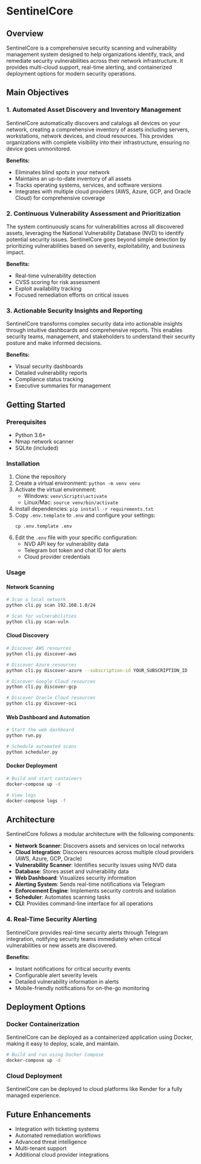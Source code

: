 # SentinelCore

## Overview
SentinelCore is a comprehensive security scanning and vulnerability management system designed to help organizations identify, track, and remediate security vulnerabilities across their network infrastructure. It provides multi-cloud support, real-time alerting, and containerized deployment options for modern security operations.

## Main Objectives

### 1. Automated Asset Discovery and Inventory Management
SentinelCore automatically discovers and catalogs all devices on your network, creating a comprehensive inventory of assets including servers, workstations, network devices, and cloud resources. This provides organizations with complete visibility into their infrastructure, ensuring no device goes unmonitored.

**Benefits:**
- Eliminates blind spots in your network
- Maintains an up-to-date inventory of all assets
- Tracks operating systems, services, and software versions
- Integrates with multiple cloud providers (AWS, Azure, GCP, and Oracle Cloud) for comprehensive coverage

### 2. Continuous Vulnerability Assessment and Prioritization
The system continuously scans for vulnerabilities across all discovered assets, leveraging the National Vulnerability Database (NVD) to identify potential security issues. SentinelCore goes beyond simple detection by prioritizing vulnerabilities based on severity, exploitability, and business impact.

**Benefits:**
- Real-time vulnerability detection
- CVSS scoring for risk assessment
- Exploit availability tracking
- Focused remediation efforts on critical issues

### 3. Actionable Security Insights and Reporting
SentinelCore transforms complex security data into actionable insights through intuitive dashboards and comprehensive reports. This enables security teams, management, and stakeholders to understand their security posture and make informed decisions.

**Benefits:**
- Visual security dashboards
- Detailed vulnerability reports
- Compliance status tracking
- Executive summaries for management

## Getting Started

### Prerequisites
- Python 3.6+
- Nmap network scanner
- SQLite (included)

### Installation
1. Clone the repository
2. Create a virtual environment: `python -m venv venv`
3. Activate the virtual environment:
   - Windows: `venv\Scripts\activate`
   - Linux/Mac: `source venv/bin/activate`
4. Install dependencies: `pip install -r requirements.txt`
5. Copy `.env.template` to `.env` and configure your settings:
   ```
   cp .env.template .env
   ```
6. Edit the `.env` file with your specific configuration:
   - NVD API key for vulnerability data
   - Telegram bot token and chat ID for alerts
   - Cloud provider credentials

### Usage

#### Network Scanning
```bash
# Scan a local network
python cli.py scan 192.168.1.0/24

# Scan for vulnerabilities
python cli.py scan-vuln
```

#### Cloud Discovery
```bash
# Discover AWS resources
python cli.py discover-aws

# Discover Azure resources
python cli.py discover-azure --subscription-id YOUR_SUBSCRIPTION_ID

# Discover Google Cloud resources
python cli.py discover-gcp

# Discover Oracle Cloud resources
python cli.py discover-oci
```

#### Web Dashboard and Automation
```bash
# Start the web dashboard
python run.py

# Schedule automated scans
python scheduler.py
```

#### Docker Deployment
```bash
# Build and start containers
docker-compose up -d

# View logs
docker-compose logs -f
```

## Architecture
SentinelCore follows a modular architecture with the following components:
- **Network Scanner**: Discovers assets and services on local networks
- **Cloud Integration**: Discovers resources across multiple cloud providers (AWS, Azure, GCP, Oracle)
- **Vulnerability Scanner**: Identifies security issues using NVD data
- **Database**: Stores asset and vulnerability data
- **Web Dashboard**: Visualizes security information
- **Alerting System**: Sends real-time notifications via Telegram
- **Enforcement Engine**: Implements security controls and isolation
- **Scheduler**: Automates scanning tasks
- **CLI**: Provides command-line interface for all operations

### 4. Real-Time Security Alerting
SentinelCore provides real-time security alerts through Telegram integration, notifying security teams immediately when critical vulnerabilities or new assets are discovered.

**Benefits:**
- Instant notifications for critical security events
- Configurable alert severity levels
- Detailed vulnerability information in alerts
- Mobile-friendly notifications for on-the-go monitoring

## Deployment Options

### Docker Containerization
SentinelCore can be deployed as a containerized application using Docker, making it easy to deploy, scale, and maintain.

```bash
# Build and run using Docker Compose
docker-compose up -d
```

### Cloud Deployment
SentinelCore can be deployed to cloud platforms like Render for a fully managed experience.

## Future Enhancements
- Integration with ticketing systems
- Automated remediation workflows
- Advanced threat intelligence
- Multi-tenant support
- Additional cloud provider integrations